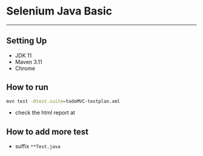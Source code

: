 # Selenium Java Basic
---


## Setting Up
- JDK 11
- Maven 3.11
- Chrome

## How to run
```bash
mvn test -Dtest.suite=todoMVC-testplan.xml
```

- check the html report at 

## How to add more test
- suffix `**Test.java`